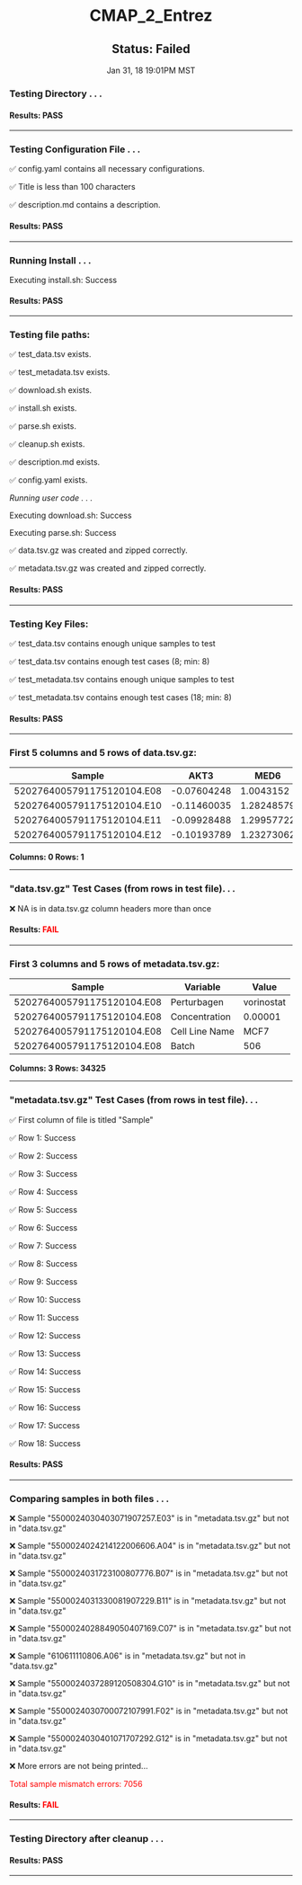 <h1><center>CMAP_2_Entrez</center></h1>
<h2><center> Status: Failed </center></h2>
<center>Jan 31, 18 19:01PM MST</center>


### Testing Directory . . .

#### Results: PASS
---
### Testing Configuration File . . .

&#9989;	config.yaml contains all necessary configurations.

&#9989;	Title is less than 100 characters

&#9989;	description.md contains a description.

#### Results: PASS
---
### Running Install . . .

Executing install.sh: Success

#### Results: PASS
---

### Testing file paths:

&#9989;	test_data.tsv exists.

&#9989;	test_metadata.tsv exists.

&#9989;	download.sh exists.

&#9989;	install.sh exists.

&#9989;	parse.sh exists.

&#9989;	cleanup.sh exists.

&#9989;	description.md exists.

&#9989;	config.yaml exists.

*Running user code . . .*

Executing download.sh: Success

Executing parse.sh: Success

&#9989;	data.tsv.gz was created and zipped correctly.

&#9989;	metadata.tsv.gz was created and zipped correctly.

#### Results: PASS
---
### Testing Key Files:

&#9989;	test_data.tsv contains enough unique samples to test

&#9989;	test_data.tsv contains enough test cases (8; min: 8)

&#9989;	test_metadata.tsv contains enough unique samples to test

&#9989;	test_metadata.tsv contains enough test cases (18; min: 8)

#### Results: PASS
---

### First 5 columns and 5 rows of data.tsv.gz:

|	Sample	|	AKT3	|	MED6	|	NR2E3	|	NAALAD2	|
|	---	|	---	|	---	|	---	|	---	|
|	5202764005791175120104.E08	|	-0.07604248	|	1.0043152	|	-0.06929116	|	-0.19717948	|
|	5202764005791175120104.E10	|	-0.11460035	|	1.28248579	|	-0.03530519	|	-0.1545126	|
|	5202764005791175120104.E11	|	-0.09928488	|	1.29957722	|	-0.0648402	|	-0.11181129	|
|	5202764005791175120104.E12	|	-0.10193789	|	1.23273062	|	-0.05491299	|	-0.10846203	|

**Columns: 0 Rows: 1**

---
### "data.tsv.gz" Test Cases (from rows in test file). . .

&#10060;	NA is in data.tsv.gz column headers more than once

#### Results: **<font color="red">FAIL</font>**
---
### First 3 columns and 5 rows of metadata.tsv.gz:

|	Sample	|	Variable	|	Value	|
|	---	|	---	|	---	|
|	5202764005791175120104.E08	|	Perturbagen	|	vorinostat	|
|	5202764005791175120104.E08	|	Concentration	|	0.00001	|
|	5202764005791175120104.E08	|	Cell Line Name	|	MCF7	|
|	5202764005791175120104.E08	|	Batch	|	506	|

**Columns: 3 Rows: 34325**

---
### "metadata.tsv.gz" Test Cases (from rows in test file). . .

&#9989;	First column of file is titled "Sample"

&#9989;	Row 1: Success

&#9989;	Row 2: Success

&#9989;	Row 3: Success

&#9989;	Row 4: Success

&#9989;	Row 5: Success

&#9989;	Row 6: Success

&#9989;	Row 7: Success

&#9989;	Row 8: Success

&#9989;	Row 9: Success

&#9989;	Row 10: Success

&#9989;	Row 11: Success

&#9989;	Row 12: Success

&#9989;	Row 13: Success

&#9989;	Row 14: Success

&#9989;	Row 15: Success

&#9989;	Row 16: Success

&#9989;	Row 17: Success

&#9989;	Row 18: Success

#### Results: PASS
---
### Comparing samples in both files . . .

&#10060;	 Sample "5500024030403071907257.E03" is in "metadata.tsv.gz" but not in "data.tsv.gz"

&#10060;	 Sample "5500024024214122006606.A04" is in "metadata.tsv.gz" but not in "data.tsv.gz"

&#10060;	 Sample "5500024031723100807776.B07" is in "metadata.tsv.gz" but not in "data.tsv.gz"

&#10060;	 Sample "5500024031330081907229.B11" is in "metadata.tsv.gz" but not in "data.tsv.gz"

&#10060;	 Sample "5500024028849050407169.C07" is in "metadata.tsv.gz" but not in "data.tsv.gz"

&#10060;	 Sample "610611110806.A06" is in "metadata.tsv.gz" but not in "data.tsv.gz"

&#10060;	 Sample "5500024037289120508304.G10" is in "metadata.tsv.gz" but not in "data.tsv.gz"

&#10060;	 Sample "5500024030700072107991.F02" is in "metadata.tsv.gz" but not in "data.tsv.gz"

&#10060;	 Sample "5500024030401071707292.G12" is in "metadata.tsv.gz" but not in "data.tsv.gz"

&#10060;	 More errors are not being printed...

<font color="red">Total sample mismatch errors: 7056</font>

#### Results: **<font color="red">FAIL</font>**

---
### Testing Directory after cleanup . . .

#### Results: PASS
---
